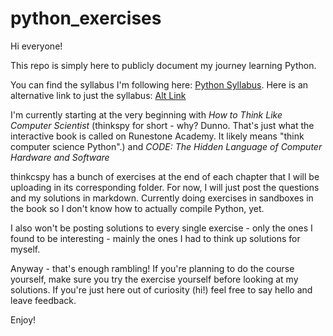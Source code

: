 # python_exercises
Hi everyone!

This repo is simply here to publicly document my journey learning Python. 

You can find the syllabus I'm following here: [Python Syllabus](https://www.reddit.com/r/learnprogramming/comments/i9vuhr/i_wrote_a_syllabus_for_learning_python_and_django/). Here is an alternative link to just the syllabus: [Alt Link](https://swanky-grain-b94.notion.site/095503041d6a46ddb6986f488e578778?v=1df9edcba1ca4d34a606d95b897f6025)

I'm currently starting at the very beginning with *How to Think Like Computer Scientist* (thinkspy for short - why? Dunno. That's just what the interactive book is called on Runestone Academy. It likely means "think computer science Python".) and *CODE: The Hidden Language of Computer Hardware and Software*

thinkcspy has a bunch of exercises at the end of each chapter that I will be uploading in its corresponding folder. For now, I will just post the questions and my solutions in markdown. Currently doing exercises in sandboxes in the book so I don't know how to actually compile Python, yet. 

I also won't be posting solutions to every single exercise - only the ones I found to be interesting - mainly the ones I had to think up solutions for myself. 

Anyway - that's enough rambling! If you're planning to do the course yourself, make sure you try the exercise yourself before looking at my solutions. If you're just here out of curiosity (hi!) feel free to say hello and leave feedback. 

Enjoy!